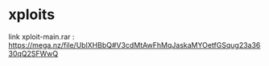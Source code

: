 # xploits
link xploit-main.rar : https://mega.nz/file/UblXHBbQ#V3cdMtAwFhMqJaskaMYOetfGSqug23a3630qQ2SFWwQ
